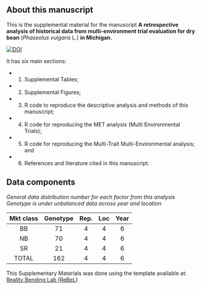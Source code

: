<!-- 
!!!! IMPORTANT: run `source("utils/render.R")` to publish instead of clicking on 'Knit'
-->

## About this manuscript

This is the supplemental material for the manuscript **A retrospective
analysis of historical data from multi-environment trial evaluation for
dry bean** (*Phaseolus vulgaris* L.) **in Michigan.**

[![DOI](https://zenodo.org/badge/620052137.svg)](https://zenodo.org/badge/latestdoi/620052137)

It has six main sections: 

- 1) Supplemental Tables;
- 2) Supplemental Figures; 
- 3) R code to reproduce the descriptive analysis and methods of this
manuscript; 
- 4) R code for reproducing the MET analysis (Multi Environmental Trials); 
- 5) R code for reproducing the Multi-Trait Multi-Environmental analysis; and
- 6) References and literature cited in this manuscript.


## Data components

*General data distribution number for each factor from this analysis* *Genotype is under unbalanced data across year and location*

| Mkt class | Genotype | Rep. | Loc | Year |
|:---------:|:--------:|:----:|:---:|:----:|
|    BB     |    71    |  4   |  4  |  6   |
|    NB     |    70    |  4   |  4  |  6   |
|    SR     |    21    |  4   |  4  |  6   |
|   TOTAL   |   162    |  4   |  4  |  6   |


This Supplementary Materials was done using the template available at: [Reality Bending Lab (ReBeL)](https://github.com/RealityBending/TemplateResults)
